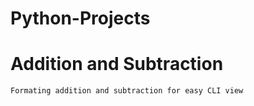 # Python-Projects

# Addition and Subtraction
	Formating addition and subtraction for easy CLI view
